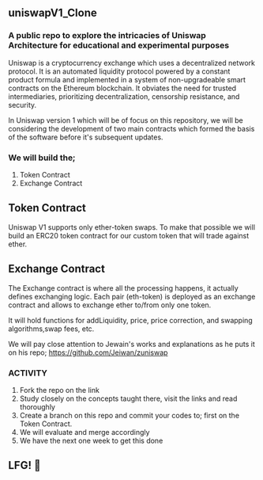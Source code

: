 ## uniswapV1_Clone
### A public repo to explore the intricacies of Uniswap Architecture for educational and experimental purposes

Uniswap is a cryptocurrency exchange which uses a decentralized network protocol.
It is an automated liquidity protocol powered by a constant product formula and implemented in a system of non-upgradeable smart contracts on the Ethereum blockchain. It obviates the need for trusted intermediaries, prioritizing decentralization, censorship resistance, and security.

In Uniswap version 1 which will be of focus on this repository, we will be considering the development of two main contracts which formed the basis of the software before it's subsequent updates.

### We will build the;
1. Token Contract
2. Exchange Contract

## Token Contract
Uniswap V1 supports only ether-token swaps. To make that possible we will build an ERC20 token contract for our custom token that will trade against ether. 

## Exchange Contract
The Exchange contract is where all the processing happens, it actually defines exchanging logic. Each pair (eth-token) is deployed as an exchange contract and allows to exchange ether to/from only one token.

It will hold functions for addLiquidity, price, price correction, and swapping algorithms,swap fees, etc.

We will pay close attention to Jewain's works and explanations as he puts it on his repo; https://github.com/Jeiwan/zuniswap

### ACTIVITY

1. Fork the repo on the link
2. Study closely on the concepts taught there, visit the links and read thoroughly
3. Create a branch on this repo and commit your codes to; first on the Token Contract.
4. We will evaluate and merge accordingly
5. We have the next one week to get this done

## LFG! 🚀
